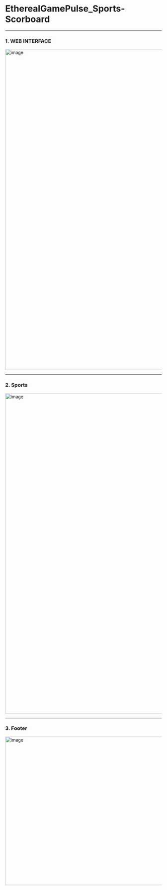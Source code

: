 # EtherealGamePulse_Sports-Scorboard

--- 
### 1. WEB INTERFACE

<img width="1876" height="1029" alt="image" src="https://github.com/user-attachments/assets/b9481e46-0dce-40cd-91cd-dc920f39eba4" />

---
### 2. Sports

<img width="1876" height="1027" alt="image" src="https://github.com/user-attachments/assets/52096ec4-874b-462e-ab3a-81ccde157220" />

---

### 3. Footer 
<img width="1875" height="476" alt="image" src="https://github.com/user-attachments/assets/340badd2-44e3-4d74-ad18-3b74d9d6a9f7" />


